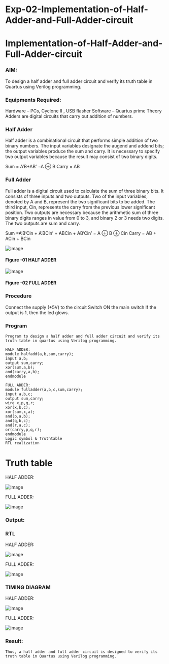 # Exp-02-Implementation-of-Half-Adder-and-Full-Adder-circuit

# Implementation-of-Half-Adder-and-Full-Adder-circuit
### AIM:
To design a half adder and full adder circuit and verify its truth table in Quartus using Verilog programming.

### Equipments Required:
Hardware – PCs, Cyclone II , USB flasher
Software – Quartus prime
Theory
Adders are digital circuits that carry out addition of numbers.

### Half Adder
Half adder is a combinational circuit that performs simple addition of two binary numbers. The input variables designate the augend and addend bits; the output variables produce the sum and carry. It is necessary to specify two output variables because the result may consist of two binary digits.

Sum = A’B+AB’ =A ⊕ B Carry = AB

### Full Adder
Full adder is a digital circuit used to calculate the sum of three binary bits. It consists of three inputs and two outputs. Two of the input variables, denoted by A and B, represent the two significant bits to be added. The third input, Cin, represents the carry from the previous lower significant position. Two outputs are necessary because the arithmetic sum of three binary digits ranges in value from 0 to 3, and binary 2 or 3 needs two digits. The two outputs are sum and carry.

Sum =A’B’Cin + A’BCin’ + ABCin + AB’Cin’ = A ⊕ B ⊕ Cin Carry = AB + ACin + BCin

 ![image](https://user-images.githubusercontent.com/36288975/163552156-a13e5a56-c638-4110-97d9-8896907c8d25.png)

#### Figure -01 HALF ADDER 


![image](https://user-images.githubusercontent.com/36288975/163552057-b3547877-6d07-45b4-b7e0-bcfebfad9e1d.png)

#### Figure -02 FULL ADDER 

### Procedure

Connect the supply (+5V) to the circuit
Switch ON the main switch
If the output is 1, then the led glows.
### Program
```
Program to design a half adder and full adder circuit and verify its truth table in quartus using Verilog programming.

HALF ADDER:
module halfadd(a,b,sum,carry);
input a,b;
output sum,carry;
xor(sum,a,b);
and(carry,a,b);
endmodule

FULL ADDER:
module fulladder(a,b,c,sum,carry);
input a,b,c;
output sum,carry;
wire x,p,q,r;
xor(x,b,c);
xor(sum,x,a);
and(p,a,b);
and(q,b,c);
and(r,a,c);
or(carry,p,q,r);
endmodule
Logic symbol & Truthtable
RTL realization
```
# Truth table
HALF ADDER:

![image](https://github.com/PadmavathiMuthukumar/Exp-02-Implementation-of-Half-Adder-and-Full-Adder-circuit/assets/154965880/b3b7244a-e685-474e-a974-6d86adbe9796)

FULL ADDER:

![image](https://github.com/PadmavathiMuthukumar/Exp-02-Implementation-of-Half-Adder-and-Full-Adder-circuit/assets/154965880/07dc5b3e-3d49-4185-b5ec-897c184973d4)

### Output:
### RTL
HALF ADDER:

![image](https://github.com/PadmavathiMuthukumar/Exp-02-Implementation-of-Half-Adder-and-Full-Adder-circuit/assets/154965880/f19b0f1e-f3bd-4f36-b746-218b0711e15e)

FULL ADDER:

![image](https://github.com/PadmavathiMuthukumar/Exp-02-Implementation-of-Half-Adder-and-Full-Adder-circuit/assets/154965880/8dd28751-896e-4f81-820d-23adc2724711)

### TIMING DIAGRAM
HALF ADDER:

![image](https://github.com/PadmavathiMuthukumar/Exp-02-Implementation-of-Half-Adder-and-Full-Adder-circuit/assets/154965880/525ecd2d-e4c7-4ed0-a663-6f3c7cd4715b)

FULL ADDER:

![image](https://github.com/PadmavathiMuthukumar/Exp-02-Implementation-of-Half-Adder-and-Full-Adder-circuit/assets/154965880/5d070173-d347-4c70-9ec4-89bdd8b9dee9)

### Result:
```
Thus, a half adder and full adder circuit is designed to verify its truth table in Quartus using Verilog programming.
```
